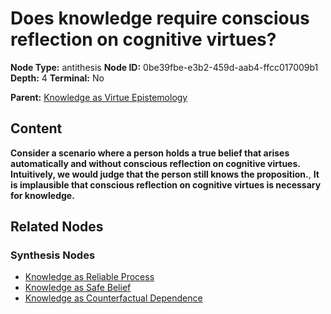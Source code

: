 # Does knowledge require conscious reflection on cognitive virtues?

**Node Type:** antithesis
**Node ID:** 0be39fbe-e3b2-459d-aab4-ffcc017009b1
**Depth:** 4
**Terminal:** No

**Parent:** [Knowledge as Virtue Epistemology](knowledge-as-virtue-epistemology-synthesis-b98a7a46-26ec-4fec-a2bc-2b14cd2185f0.md)

## Content

**Consider a scenario where a person holds a true belief that arises automatically and without conscious reflection on cognitive virtues. Intuitively, we would judge that the person still knows the proposition.**, **It is implausible that conscious reflection on cognitive virtues is necessary for knowledge.**

## Related Nodes

### Synthesis Nodes

- [Knowledge as Reliable Process](knowledge-as-reliable-process-synthesis-d23dc9b3-0c42-42b0-8cde-99d0b5397c05.md)
- [Knowledge as Safe Belief](knowledge-as-safe-belief-synthesis-bb54e0a6-d555-4aa9-837a-97800838b95e.md)
- [Knowledge as Counterfactual Dependence](knowledge-as-counterfactual-dependence-synthesis-54d5d7dc-aef9-49b8-a721-12be6d56d829.md)
